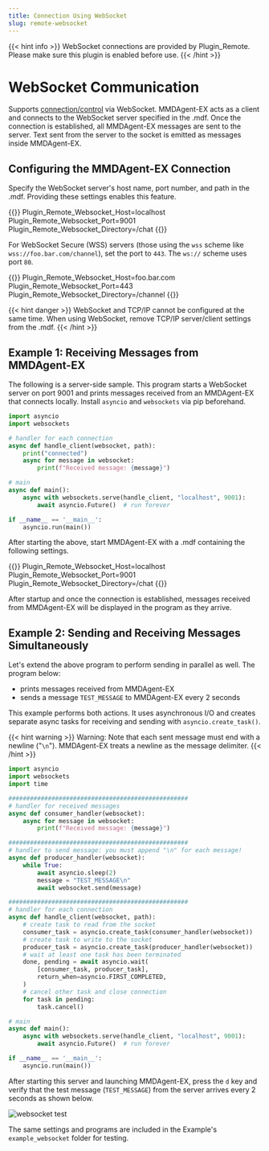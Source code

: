 ```yaml
---
title: Connection Using WebSocket
slug: remote-websocket
---
```

{{< hint info >}}
WebSocket connections are provided by Plugin_Remote. Please make sure this plugin is enabled before use.
{{< /hint >}}

# WebSocket Communication

Supports [connection/control](../remote-control) via WebSocket. MMDAgent-EX acts as a client and connects to the WebSocket server specified in the .mdf. Once the connection is established, all MMDAgent-EX messages are sent to the server. Text sent from the server to the socket is emitted as messages inside MMDAgent-EX.

## Configuring the MMDAgent-EX Connection

Specify the WebSocket server's host name, port number, and path in the .mdf. Providing these settings enables this feature.

{{<mdf>}}
Plugin_Remote_Websocket_Host=localhost
Plugin_Remote_Websocket_Port=9001
Plugin_Remote_Websocket_Directory=/chat
{{</mdf>}}

For WebSocket Secure (WSS) servers (those using the `wss` scheme like `wss://foo.bar.com/channel`), set the port to `443`. The `ws://` scheme uses port `80`.

{{<mdf>}}
Plugin_Remote_Websocket_Host=foo.bar.com
Plugin_Remote_Websocket_Port=443
Plugin_Remote_Websocket_Directory=/channel
{{</mdf>}}

{{< hint danger >}}
WebSocket and TCP/IP cannot be configured at the same time. When using WebSocket, remove TCP/IP server/client settings from the .mdf.
{{< /hint >}}

## Example 1: Receiving Messages from MMDAgent-EX

The following is a server-side sample. This program starts a WebSocket server on port 9001 and prints messages received from an MMDAgent-EX that connects locally. Install `asyncio` and `websockets` via pip beforehand.

```python
import asyncio
import websockets

# handler for each connection
async def handle_client(websocket, path):
    print("connected")
    async for message in websocket:
        print(f"Received message: {message}")

# main
async def main():
    async with websockets.serve(handle_client, "localhost", 9001):
        await asyncio.Future()  # run forever

if __name__ == '__main__':
    asyncio.run(main())
```

After starting the above, start MMDAgent-EX with a .mdf containing the following settings.

{{<mdf>}}
Plugin_Remote_Websocket_Host=localhost
Plugin_Remote_Websocket_Port=9001
Plugin_Remote_Websocket_Directory=/chat
{{</mdf>}}

After startup and once the connection is established, messages received from MMDAgent-EX will be displayed in the program as they arrive.

## Example 2: Sending and Receiving Messages Simultaneously

Let's extend the above program to perform sending in parallel as well. The program below:

- prints messages received from MMDAgent-EX
- sends a message `TEST_MESSAGE` to MMDAgent-EX every 2 seconds

This example performs both actions. It uses asynchronous I/O and creates separate async tasks for receiving and sending with `asyncio.create_task()`.

{{< hint warning >}}
Warning: Note that each sent message must end with a newline ("`\n`"). MMDAgent-EX treats a newline as the message delimiter.
{{< /hint >}}

```python
import asyncio
import websockets
import time

##################################################
# handler for received messages
async def consumer_handler(websocket):
    async for message in websocket:
        print(f"Received message: {message}")

##################################################
# handler to send message: you must append "\n" for each message!
async def producer_handler(websocket):
    while True:
        await asyncio.sleep(2)
        message = "TEST_MESSAGE\n"
        await websocket.send(message)

##################################################
# handler for each connection
async def handle_client(websocket, path):
    # create task to read from the socket
    consumer_task = asyncio.create_task(consumer_handler(websocket))
    # create task to write to the socket
    producer_task = asyncio.create_task(producer_handler(websocket))
    # wait at least one task has been terminated
    done, pending = await asyncio.wait(
        [consumer_task, producer_task],
        return_when=asyncio.FIRST_COMPLETED,
    )
    # cancel other task and close connection
    for task in pending:
        task.cancel()

# main
async def main():
    async with websockets.serve(handle_client, "localhost", 9001):
        await asyncio.Future()  # run forever

if __name__ == '__main__':
    asyncio.run(main())
```

After starting this server and launching MMDAgent-EX, press the `d` key and verify that the test message (`TEST_MESSAGE`) from the server arrives every 2 seconds as shown below.

![websocket test](/images/websocket_snap.png)

The same settings and programs are included in the Example's `example_websocket` folder for testing.